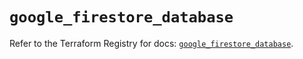 # `google_firestore_database`

Refer to the Terraform Registry for docs: [`google_firestore_database`](https://registry.terraform.io/providers/hashicorp/google-beta/6.21.0/docs/resources/google_firestore_database).
